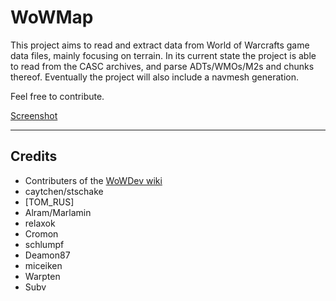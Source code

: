 WoWMap
=======

This project aims to read and extract data from World of Warcrafts game data files, mainly focusing on terrain. In its current state the project is able to read from the CASC archives, and parse ADTs/WMOs/M2s and chunks thereof. Eventually the project will also include a navmesh generation.

Feel free to contribute.



[Screenshot](screenshot.jpg)

----------
## Credits ##
 - Contributers of the [WoWDev wiki](http://pxr.dk/wowdev/wiki/index.php?title=Main_Page)
 - caytchen/stschake 
 - [TOM_RUS]
 - Alram/Marlamin
 - relaxok
 - Cromon
 - schlumpf
 - Deamon87
 - miceiken
 - Warpten
 - Subv

